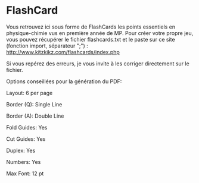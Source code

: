 # FlashCard


Vous retrouvez ici sous forme de FlashCards les points essentiels en physique-chimie vus en première année de MP.
Pour créer votre propre jeu, vous pouvez récupérer le fichier flashcards.txt et le paste sur ce site (fonction import, séparateur ";") : http://www.kitzkikz.com/flashcards/index.php


Si vous repérez des erreurs, je vous invite à les corriger directement sur le fichier.








Options conseillées pour la génération du PDF:


  Layout:	6 per page

  Border (Q):	Single Line

  Border (A):	Double Line

  Fold Guides:	Yes

  Cut Guides:	Yes

  Duplex:	Yes

  Numbers:	Yes

  Max Font:	12 pt


